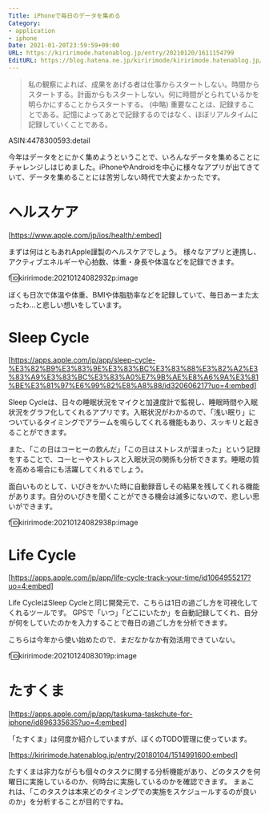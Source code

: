 ```yaml
---
Title: iPhoneで毎日のデータを集める
Category:
- application
- iphone
Date: 2021-01-20T23:59:59+09:00
URL: https://kiririmode.hatenablog.jp/entry/20210120/1611154799
EditURL: https://blog.hatena.ne.jp/kiririmode/kiririmode.hatenablog.jp/atom/entry/26006613682240296
---
```


> 私の観察によれば、成果をあげる者は仕事からスタートしない。時間からスタートする。計画からもスタートしない。何に時間がとられているかを明らかにすることからスタートする。
> (中略)
> 重要なことは、記録することである。記憶によってあとで記録するのではなく、ほぼリアルタイムに記録していくことである。

ASIN:4478300593:detail

今年はデータをとにかく集めようということで、いろんなデータを集めることにチャレンジしはじめました。iPhoneやAndroidを中心に様々なアプリが出てきていて、データを集めることには苦労しない時代で大変よかったです。

# ヘルスケア

[https://www.apple.com/jp/ios/health/:embed]

まずは何はともあれApple謹製のヘルスケアでしょう。
様々なアプリと連携し、アクティブエネルギーや心拍数、体重・身長や体温などを記録できます。

f:id:kiririmode:20210124082932p:image

ぼくも日次で体温や体重、BMIや体脂肪率などを記録していて、毎日あーまた太ったわ…と悲しい想いをしています。

# Sleep Cycle

[https://apps.apple.com/jp/app/sleep-cycle-%E3%82%B9%E3%83%9E%E3%83%BC%E3%83%88%E3%82%A2%E3%83%A9%E3%83%BC%E3%83%A0%E7%9B%AE%E8%A6%9A%E3%81%BE%E3%81%97%E6%99%82%E8%A8%88/id320606217?uo=4:embed]

Sleep Cycleは、日々の睡眠状況をマイクと加速度計で監視し、睡眠時間や入眠状況をグラフ化してくれるアプリです。入眠状況がわかるので、「浅い眠り」についているタイミングでアラームを鳴らしてくれる機能もあり、スッキリと起きることができます。

また、「この日はコーヒーの飲んだ」「この日はストレスが溜まった」という記録をすることで、コーヒーやストレスと入眠状況の関係も分析できます。睡眠の質を高める場合にも活躍してくれるでしょう。

面白いものとして、いびきをかいた時に自動録音しその結果を残してくれる機能があります。自分のいびきを聞くことができる機会は滅多にないので、悲しい思いができます。

f:id:kiririmode:20210124082938p:image

# Life Cycle

[https://apps.apple.com/jp/app/life-cycle-track-your-time/id1064955217?uo=4:embed]

Life CycleはSleep Cycleと同じ開発元で、こちらは1日の過ごし方を可視化してくれるツールです。
GPSで「いつ」「どこにいたか」を自動記録してくれ、自分が何をしていたのかを入力することで毎日の過ごし方を分析できます。

こちらは今年から使い始めたので、まだなかなか有効活用できていない。

f:id:kiririmode:20210124083019p:image

# たすくま

[https://apps.apple.com/jp/app/taskuma-taskchute-for-iphone/id896335635?uo=4:embed]

「たすくま」は何度か紹介していますが、ぼくのTODO管理に使っています。

[https://kiririmode.hatenablog.jp/entry/20180104/1514991600:embed]

たすくまは非力ながらも個々のタスクに関する分析機能があり、どのタスクを何曜日に実施しているのか、何時台に実施しているのかを確認できます。
まぁこれは、「このタスクは本来どのタイミングでの実施をスケジュールするのが良いのか」を分析することが目的ですね。
